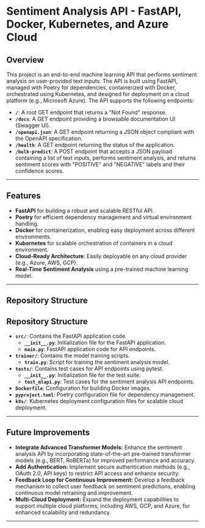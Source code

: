 # Sentiment Analysis API - FastAPI, Docker, Kubernetes, and Azure Cloud

## Overview

This project is an end-to-end machine learning API that performs sentiment analysis on user-provided text inputs. The API is built using FastAPI, managed with Poetry for dependencies, containerized with Docker, orchestrated using Kubernetes, and designed for deployment on a cloud platform (e.g., Microsoft Azure). The API supports the following endpoints:

- **`/`**: A root GET endpoint that returns a "Not Found" response.
- **`/docs`**: A GET endpoint providing a browsable documentation UI (Swagger UI).
- **`/openapi.json`**: A GET endpoint returning a JSON object compliant with the OpenAPI specification.
- **`/health`**: A GET endpoint returning the status of the application.
- **`/bulk-predict`**: A POST endpoint that accepts a JSON payload containing a list of text inputs, performs sentiment analysis, and returns sentiment scores with "POSITIVE" and "NEGATIVE" labels and their confidence scores.

---

## Features
- **FastAPI** for building a robust and scalable RESTful API.
- **Poetry** for efficient dependency management and virtual environment handling.
- **Docker** for containerization, enabling easy deployment across different environments.
- **Kubernetes** for scalable orchestration of containers in a cloud environment.
- **Cloud-Ready Architecture**: Easily deployable on any cloud provider (e.g., Azure, AWS, GCP).
- **Real-Time Sentiment Analysis** using a pre-trained machine learning model.

---

## Repository Structure

## Repository Structure

- **`src/`**: Contains the FastAPI application code.
  - **`__init__.py`**: Initialization file for the FastAPI application.
  - **`main.py`**: FastAPI application code for API endpoints.
- **`trainer/`**: Contains the model training scripts.
  - **`train.py`**: Script for training the sentiment analysis model.
- **`tests/`**: Contains test cases for API endpoints using pytest.
  - **`__init__.py`**: Initialization file for the test suite.
  - **`test_mlapi.py`**: Test cases for the sentiment analysis API endpoints.
- **`Dockerfile`**: Configuration for building Docker images.
- **`pyproject.toml`**: Poetry configuration file for dependency management.
- **`k8s/`**: Kubernetes deployment configuration files for scalable cloud deployment.

---

## Future Improvements
- **Integrate Advanced Transformer Models:** Enhance the sentiment analysis API by incorporating state-of-the-art pre-trained transformer models (e.g., BERT, RoBERTa) for improved performance and accuracy.
- **Add Authentication:** Implement secure authentication methods (e.g., OAuth 2.0, API keys) to restrict API access and enhance security.
- **Feedback Loop for Continuous Improvement:** Develop a feedback mechanism to collect user feedback on sentiment predictions, enabling continuous model retraining and improvement.
- **Multi-Cloud Deployment:** Expand the deployment capabilities to support multiple cloud platforms, including AWS, GCP, and Azure, for enhanced scalability and redundancy.

---
